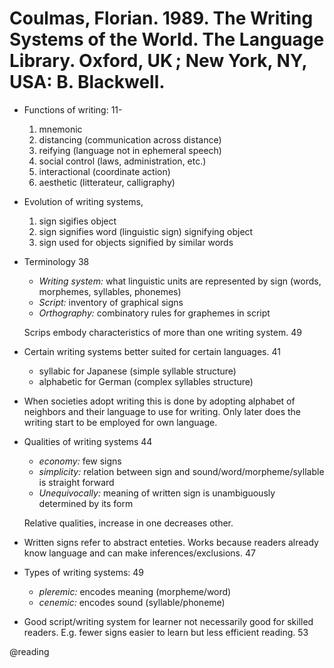 # Coulmas, Florian. 1989. The Writing Systems of the World. The Language Library. Oxford, UK ; New York, NY, USA: B. Blackwell.

- Functions of writing: 11-
  1. mnemonic
  2. distancing (communication across distance)
  3. reifying (language not in ephemeral speech)
  4. social control (laws, administration, etc.)
  5. interactional (coordinate action)
  6. aesthetic (litterateur, calligraphy)

 - Evolution of writing systems,
   1. sign sigifies object
   2. sign signifies word (linguistic sign) signifying object
   3. sign used for objects signified by similar words

- Terminology 38
  - *Writing system:* what linguistic units are represented by sign (words, morphemes, syllables, phonemes)
  - *Script:* inventory of graphical signs 
  - *Orthography:* combinatory rules for graphemes in script

  Scrips embody characteristics of more than one writing system. 49 

- Certain writing systems better suited for certain languages. 41
  - syllabic for Japanese (simple syllable structure) 
  - alphabetic for German (complex syllables structure)

- When societies adopt writing this is done by adopting alphabet of neighbors and their language to use for writing. Only later does the writing start to be employed for own language.

- Qualities of writing systems 44
  - *economy:* few signs
  - *simplicity:* relation between sign and sound/word/morpheme/syllable is straight forward
  - *Unequivocally:* meaning of written sign is unambiguously determined by its form

  Relative qualities, increase in one decreases other.

- Written signs refer to abstract enteties. Works because readers already know language and can make inferences/exclusions. 47

- Types of writing systems: 49
  - *pleremic:* encodes meaning (morpheme/word)
  - *cenemic:* encodes sound (syllable/phoneme)

- Good script/writing system for learner not necessarily good for skilled readers. E.g. fewer signs easier to learn but less efficient reading. 53

@reading
